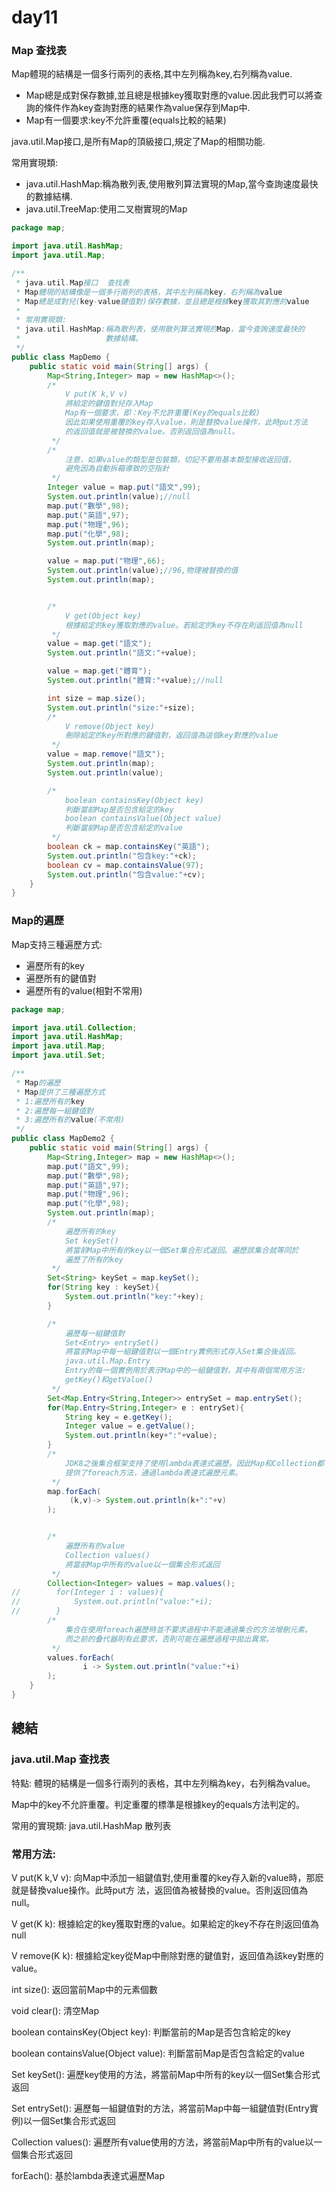 # day11

### Map 查找表

Map體現的結構是一個多行兩列的表格,其中左列稱為key,右列稱為value.

- Map總是成對保存數據,並且總是根據key獲取對應的value.因此我們可以將查詢的條件作為key查詢對應的結果作為value保存到Map中.
- Map有一個要求:key不允許重覆(equals比較的結果)

java.util.Map接口,是所有Map的頂級接口,規定了Map的相關功能.

常用實現類:

- java.util.HashMap:稱為散列表,使用散列算法實現的Map,當今查詢速度最快的數據結構.
- java.util.TreeMap:使用二叉樹實現的Map

```java
package map;

import java.util.HashMap;
import java.util.Map;

/**
 * java.util.Map接口  查找表
 * Map體現的結構像是一個多行兩列的表格，其中左列稱為key，右列稱為value
 * Map總是成對兒(key-value鍵值對)保存數據，並且總是根據key獲取其對應的value
 *
 * 常用實現類:
 * java.util.HashMap:稱為散列表，使用散列算法實現的Map，當今查詢速度最快的
 *                   數據結構。
 */
public class MapDemo {
    public static void main(String[] args) {
        Map<String,Integer> map = new HashMap<>();
        /*
            V put(K k,V v)
            將給定的鍵值對兒存入Map
            Map有一個要求，即：Key不允許重覆(Key的equals比較)
            因此如果使用重覆的key存入value，則是替換value操作，此時put方法
            的返回值就是被替換的value。否則返回值為null。
         */
        /*
            注意，如果value的類型是包裝類，切記不要用基本類型接收返回值，
            避免因為自動拆箱導致的空指針
         */
        Integer value = map.put("語文",99);
        System.out.println(value);//null
        map.put("數學",98);
        map.put("英語",97);
        map.put("物理",96);
        map.put("化學",98);
        System.out.println(map);

        value = map.put("物理",66);
        System.out.println(value);//96,物理被替換的值
        System.out.println(map);


        /*
            V get(Object key)
            根據給定的key獲取對應的value。若給定的key不存在則返回值為null
         */
        value = map.get("語文");
        System.out.println("語文:"+value);

        value = map.get("體育");
        System.out.println("體育:"+value);//null

        int size = map.size();
        System.out.println("size:"+size);
        /*
            V remove(Object key)
            刪除給定的key所對應的鍵值對，返回值為這個key對應的value
         */
        value = map.remove("語文");
        System.out.println(map);
        System.out.println(value);

        /*
            boolean containsKey(Object key)
            判斷當前Map是否包含給定的key
            boolean containsValue(Object value)
            判斷當前Map是否包含給定的value
         */
        boolean ck = map.containsKey("英語");
        System.out.println("包含key:"+ck);
        boolean cv = map.containsValue(97);
        System.out.println("包含value:"+cv);
    }
}
```



### Map的遍歷

Map支持三種遍歷方式:

- 遍歷所有的key
- 遍歷所有的鍵值對
- 遍歷所有的value(相對不常用)

```java
package map;

import java.util.Collection;
import java.util.HashMap;
import java.util.Map;
import java.util.Set;

/**
 * Map的遍歷
 * Map提供了三種遍歷方式
 * 1:遍歷所有的key
 * 2:遍歷每一組鍵值對
 * 3:遍歷所有的value(不常用)
 */
public class MapDemo2 {
    public static void main(String[] args) {
        Map<String,Integer> map = new HashMap<>();
        map.put("語文",99);
        map.put("數學",98);
        map.put("英語",97);
        map.put("物理",96);
        map.put("化學",98);
        System.out.println(map);
        /*
            遍歷所有的key
            Set keySet()
            將當前Map中所有的key以一個Set集合形式返回。遍歷該集合就等同於
            遍歷了所有的key
         */
        Set<String> keySet = map.keySet();
        for(String key : keySet){
            System.out.println("key:"+key);
        }

        /*
            遍歷每一組鍵值對
            Set<Entry> entrySet()
            將當前Map中每一組鍵值對以一個Entry實例形式存入Set集合後返回。
            java.util.Map.Entry
            Entry的每一個實例用於表示Map中的一組鍵值對，其中有兩個常用方法:
            getKey()和getValue()
         */
        Set<Map.Entry<String,Integer>> entrySet = map.entrySet();
        for(Map.Entry<String,Integer> e : entrySet){
            String key = e.getKey();
            Integer value = e.getValue();
            System.out.println(key+":"+value);
        }
        /*
            JDK8之後集合框架支持了使用lambda表達式遍歷。因此Map和Collection都
            提供了foreach方法，通過lambda表達式遍歷元素。
         */
        map.forEach(
             (k,v)-> System.out.println(k+":"+v)
        );


        /*
            遍歷所有的value
            Collection values()
            將當前Map中所有的value以一個集合形式返回
         */
        Collection<Integer> values = map.values();
//        for(Integer i : values){
//            System.out.println("value:"+i);
//        }
        /*
            集合在使用foreach遍歷時並不要求過程中不能通過集合的方法增刪元素。
            而之前的叠代器則有此要求，否則可能在遍歷過程中拋出異常。
         */
        values.forEach(
                i -> System.out.println("value:"+i)
        );
    }
}

```



## 總結

### java.util.Map 查找表

特點:	體現的結構是一個多行兩列的表格，其中左列稱為key，右列稱為value。

Map中的key不允許重覆。判定重覆的標準是根據key的equals方法判定的。

常用的實現類:	java.util.HashMap 散列表

### 常用方法:

V put(K k,V v):	向Map中添加一組鍵值對,使用重覆的key存入新的value時，那麽就是替換value操作。此時put方							法，返回值為被替換的value。否則返回值為null。

V get(K k):	根據給定的key獲取對應的value。如果給定的key不存在則返回值為null

V remove(K k):	根據給定key從Map中刪除對應的鍵值對，返回值為該key對應的value。

int size():	返回當前Map中的元素個數

void clear():	清空Map

boolean containsKey(Object key):	判斷當前的Map是否包含給定的key

boolean containsValue(Object value):	判斷當前Map是否包含給定的value

Set keySet():	遍歷key使用的方法，將當前Map中所有的key以一個Set集合形式返回

Set entrySet():	遍歷每一組鍵值對的方法，將當前Map中每一組鍵值對(Entry實例)以一個Set集合形式返回

Collection values():	遍歷所有value使用的方法，將當前Map中所有的value以一個集合形式返回

forEach():	基於lambda表達式遍歷Map